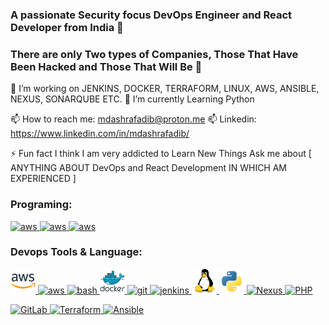 
   ### A passionate Security focus DevOps Engineer and React Developer from India 👋
### There are only Two types of Companies, Those That Have Been Hacked and Those That Will Be 🤔 


🔭 I’m working on JENKINS, DOCKER, TERRAFORM, LINUX, AWS, ANSIBLE, NEXUS, SONARQUBE ETC. 
🌱 I’m currently Learning Python


📫 How to reach me: mdashrafadib@proton.me
📫 Linkedin: https://www.linkedin.com/in/mdashrafadib/


⚡ Fun fact I think I am very addicted to Learn New Things
Ask me about [ ANYTHING ABOUT DevOps and React Development IN WHICH AM EXPERIENCED ]
<!--
**mdashrafadib/mdashrafadib** is a ✨ _special_ ✨ repository because its `README.md` (this file) appears on your GitHub profile.
Here are some ideas to get you started:

- 🔭 I’m currently working on ...
- 🌱 I’m currently learning ...
- 👯 I’m looking to collaborate on ...
- 🤔 I’m looking for help with ...
- 💬 Ask me about ...
- 📫 How to reach me: ...
- 😄 Pronouns: ...
- ⚡ Fun fact: ...
-->
<h3 align="left">Programing:</h3>

<p align="left"> <a href="https://react.dev/" target="_blank" rel="noreferrer"> <img src="https://miro.medium.com/v2/resize:fit:522/0*Hdm7hBTZ-hKlbtlV.png" alt="aws" width="70" height="60"/> </a><a href="https://react.dev/](https://developer.mozilla.org/en-US/docs/Learn/JavaScript" target="_blank" rel="noreferrer"> <img src="https://www.ankitweblogic.com/javascript/js_img/javascript.png" alt="aws" width="70" height="60"/> </a>
<a href="https://tailwindcss.com/" target="_blank" rel="noreferrer"> <img src="https://miro.medium.com/v2/resize:fit:1400/1*_6ooq0R60ba3UT5c-QVemA.png" alt="aws" width="70" height="60"/> </a>

</p>


<h3 align="left">Devops Tools & Language:</h3>
<p align="left"> <a href="https://aws.amazon.com" target="_blank" rel="noreferrer"> <img src="https://raw.githubusercontent.com/devicons/devicon/master/icons/amazonwebservices/amazonwebservices-original-wordmark.svg" alt="aws" width="40" height="40"/> </a><a href="https://www.vagrantup.com/" target="_blank" rel="noreferrer"> <img src="https://res.cloudinary.com/apideck/image/upload/v1602838013/icons/vagrantup.svg" alt="aws" width="40" height="40"/> </a> <a href="https://www.gnu.org/software/bash/" target="_blank" rel="noreferrer"> <img src="https://www.vectorlogo.zone/logos/gnu_bash/gnu_bash-icon.svg" alt="bash" width="40" height="40"/> </a> <a href="https://www.docker.com/" target="_blank" rel="noreferrer"> <img src="https://raw.githubusercontent.com/devicons/devicon/master/icons/docker/docker-original-wordmark.svg" alt="docker" width="40" height="40"/> </a> </a> <a href="https://git-scm.com/" target="_blank" rel="noreferrer"> <img src="https://www.vectorlogo.zone/logos/git-scm/git-scm-icon.svg" alt="git" width="40" height="40"/> </a> <a href="https://www.jenkins.io" target="_blank" rel="noreferrer"> <img src="https://www.vectorlogo.zone/logos/jenkins/jenkins-icon.svg" alt="jenkins" width="40" height="40"/> </a> <a href="https://www.linux.org/" target="_blank" rel="noreferrer"> <img src="https://raw.githubusercontent.com/devicons/devicon/master/icons/linux/linux-original.svg" alt="linux" width="40" height="40"/> </a> <a href="https://www.python.org" target="_blank" rel="noreferrer"> <img src="https://raw.githubusercontent.com/devicons/devicon/master/icons/python/python-original.svg" alt="python" width="40" height="40"/>
</a><a href="https://www.sonatype.com/" target="_blank" rel="noreferrer"> <img src="https://assets-global.website-files.com/5f10ed4c0ebf7221fb5661a5/5f2af61146c55b6e172fa5b3_NexusRepo_Icon.png" alt="Nexus" width="40" height="40"/>
</a><a href="https://www.php.net/" target="_blank" rel="noreferrer"> <img src="https://upload.wikimedia.org/wikipedia/commons/thumb/2/27/PHP-logo.svg/2560px-PHP-logo.svg.png" alt="PHP" width="40" height="40"/> </a>

<a href="https://about.gitlab.com/" target="_blank" rel="noreferrer"> <img src="https://about.gitlab.com/images/press/press-kit-icon.svg" alt="GitLab" width="40" height="40"/> </a>
</a><a href="https://www.terraform.io/" target="_blank" rel="noreferrer"> <img src="https://www.svgrepo.com/show/354447/terraform-icon.svg" alt="Terraform" width="40" height="40"/> </a>
<a href="https://www.ansible.com/" target="_blank" rel="noreferrer"> <img src="https://miro.medium.com/max/1400/1*74WSL1iLncYoRcTTJqyKxg.gif" alt="Ansible" width="40" height="40"/> </a>
</p>

